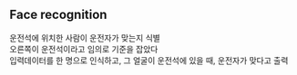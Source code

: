 ## Face recognition  

운전석에 위치한 사람이 운전자가 맞는지 식별  
오른쪽이 운전석이라고 임의로 기준을 잡았다  
입력데이터를 한 명으로 인식하고, 그 얼굴이 운전석에 있을 때, 운전자가 맞다고 출력  
